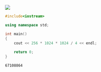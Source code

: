 

![](https://hairrrrr.gitee.io/img/1200/71.png)

```cpp
#include<iostream>

using namespace std;

int main()
{
    cout << 256 * 1024 * 1024 / 4 << endl;
    
    return 0;
}
```



```
67108864
```

